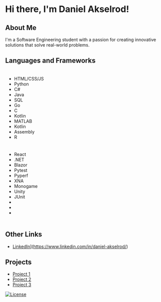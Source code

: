 # Hi there, I'm Daniel Akselrod!

## About Me

I'm a Software Engineering student with a passion for creating innovative solutions that solve real-world problems. 

## Languages and Frameworks

<div style="display: flex; flex-wrap: wrap;">
  <div style="flex: 50%; padding: 5px;">
    <ul>
      <li>HTML/CSS/JS</li>
      <li>Python</li>
      <li>C#</li>
      <li>Java</li>
      <li>SQL</li>
      <li>Go</li>
      <li>C</li>
      <li>Kotlin</li>
      <li>MATLAB</li>
      <li>Kotlin</li>
      <li>Assembly</li>
      <li>R</li>
    </ul>
  </div>
  <div style="flex: 50%; padding: 5px;">
    <ul>
      <li>React</li>
      <li>.NET</li>
      <li>Blazor</li>
      <li>Pytest</li>
      <li>Pyperf</li>
      <li>XNA</li>
      <li>Monogame</li>
      <li>Unity</li>
      <li>JUnit</li>
      <li></li>
      <li></li>
      <li></li>
    </ul>
  </div>
</div>

## Other Links

- [LinkedIn](https://www.linkedin.com/in/your_username/)](https://www.linkedin.com/in/daniel-akselrod/)

## Projects

- [Project 1](https://github.com/johndoe/project1)
- [Project 2](https://github.com/johndoe/project2)
- [Project 3](https://github.com/johndoe/project3)

[![License](https://img.shields.io/badge/License-MIT-blue.svg)](https://opensource.org/licenses/MIT)
